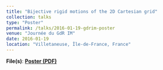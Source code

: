 ```yaml
---
title: "Bijective rigid motions of the 2D Cartesian grid"
collection: talks
type: "Poster"
permalink: /talks/2016-01-19-gdrim-poster 
venue: "Journée du GdR IM"
date: 2016-01-19
location: "Villetaneuse, Île-de-France, France"
---
```

**File(s)**: [**Poster (PDF)**](../files/GDRIM2016_POSTER.pdf)

